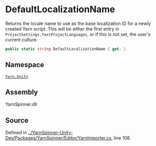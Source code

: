 # DefaultLocalizationName

Returns the locale name to use as the base localization ID for a newly created Yarn script. This will be either the first entry in `ProjectSettings.TextProjectLanguages`, or if this is not set, the user's current culture.

```csharp
public static string DefaultLocalizationName { get; }
```

## Namespace

[`Yarn.Unity`](../)

## Assembly

YarnSpinner.dll

## Source

Defined in [../YarnSpinner-Unity-Dev/Packages/YarnSpinner/Editor/YarnImporter.cs](https://github.com/YarnSpinnerTool/YarnSpinner-Unity//blob/develop/Editor/YarnImporter.cs#L108), line 108.

